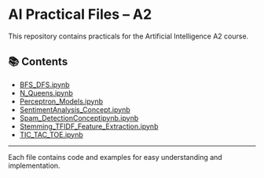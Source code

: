 # AI Practical Files – A2

This repository contains practicals for the Artificial Intelligence A2 course.

## 📚 Contents

- [BFS_DFS.ipynb](#bfs_dfsipynb)
- [N_Queens.ipynb](#n_queensipynb)
- [Perceptron_Models.ipynb](#perceptron_modelsipynb)
- [SentimentAnalysis_Concept.ipynb](#sentimentanalysis_conceptipynb)
- [Spam_DetectionConceptipynb.ipynb](#spam_detectionconceptipynbpynb)
- [Stemming_TFIDF_Feature_Extraction.ipynb](#stemming_tfidf_feature_extractionipynb)
- [TIC_TAC_TOE.ipynb](#tic_tac_toeipynb)

---
Each file contains code and examples for easy understanding and implementation.


